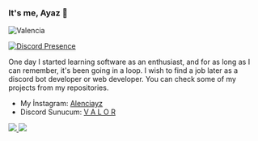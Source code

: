 ### It's me, Ayaz 👋

<img src="https://komarev.com/ghpvc/?username=Valencie&label=Profile%20Viewers&color=37fa3f" alt="Valencia" />

[![Discord Presence](https://lanyard-profile-readme.vercel.app/api/773509653299855361?theme=light&bg=1c1c1c&animated=false&hideDiscrim=false&borderRadius=30px)](https://discord.com/users/773509653299855361)

One day I started learning software as an enthusiast, and for as long as I can remember, it's been going in a loop. I wish to find a job later as a discord bot developer or web developer. You can check some of my projects from my repositories.

- My İnstagram: [Alenciayz](https://www.instagram.com/alenciayz/=target=blank)
- Discord Sunucum: [V A L O R](https://discord.gg/rsSJU64g79)

<a href="https://github.com/Valencia">
  <img src="https://github-readme-stats.vercel.app/api?username=Valencia&count_private=true&hide_border=true&show_icons=true&include_all_commits=true&bg_color=0d1117&title_color=df761c&text_color=FFFFFF&icon_color=df761c">
<img src="https://github-readme-stats.vercel.app/api/top-langs/?username=Valencia&layout=compact&theme=nord&hide_border=true&bg_color=0d1117&border_radius=6&title_color=df761c">
</a>
